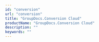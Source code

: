 ```yaml
---
id: "conversion"
url: "conversion"
title: "GroupDocs.Conversion Cloud"
productName: "GroupDocs.Conversion Cloud"
description: ""
keywords: ""
---
```


